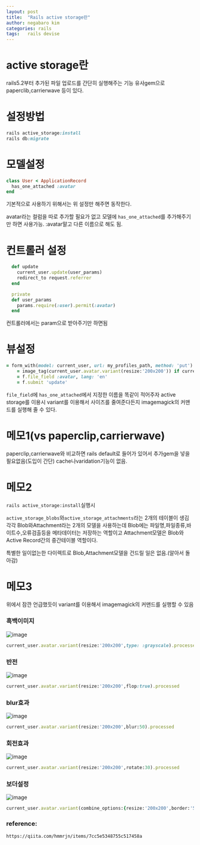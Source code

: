 ```yaml
---
layout: post
title:  "Rails active storage란"
author: negabaro kim
categories: rails
tags:	rails devise
---
```


# active storage란

rails5.2부터 추가된 파일 업로드를 간단히 실행해주는 기능
유사gem으로 paperclib,carrierwave 등이 있다.


# 설정방법


```ruby
rails active_storage:install
rails db:migrate
```


# 모델설정

```ruby
class User < ApplicationRecord  
  has_one_attached :avatar
end
```

기본적으로 사용하기 위해서는 위 설정만 해주면 동작한다.

avatar라는 컬럼을 따로 추가할 필요가 없고 모델에 `has_one_attached`를 추가해주기만 하면
사용가능. :avatar말고 다른 이름으로 해도 됨.


# 컨트롤러 설정

```ruby
  def update
    current_user.update(user_params)
    redirect_to request.referrer
  end

  private
  def user_params
    params.require(:user).permit(:avatar)
  end
```

컨트롤러에서는 param으로 받아주기만 하면됨

# 뷰설정

```ruby
= form_with(model: current_user, url: my_profiles_path, method: 'put') do |f|
    = image_tag(current_user.avatar.variant(resize:'200x200')) if current_user.avatar.present?
    = f.file_field :avatar, lang: 'en'
    = f.submit 'update'
```

`file_field`에 `has_one_attached`에서 지정한 이름을 똑같이 적어주자
active storage를 이용시 variant를 이용해서 사이즈를 줄여준다든지 imagemagick의 커맨드를 실행해 줄 수 있다.



# 메모1(vs paperclip,carrierwave)

paperclip,carrierwave와 비교하면 
rails default로 들어가 있어서 추가gem을 넣을 필요없음(도입이 간단)
cache나varidation기능이 없음.

# 메모2

`rails active_storage:install`실행시

`active_storage_blobs`와`active_storage_attachments`라는 2개의 테이블이 생김
각각 Blob와Attachment라는 2개의 모델을 사용하는데
Blob에는 파일명,파일종류,바이트수,오류검출등을 메타데이터는 저장하는 역할이고
Attachment모델은 Blob와Active Record간의 중간테이블 역할이다.

특별한 일이없는한 다이렉트로 Blob,Attachment모델을 건드릴 일은 없음.(알아서 돌아감)


# 메모3

위에서 잠깐 언급했듯이 variant를 이용해서 imagemagick의 커맨드를 실행할 수 있음


### 흑백이미지

![image](https://qiita-user-contents.imgix.net/https%3A%2F%2Fqiita-image-store.s3.amazonaws.com%2F0%2F39570%2Fc68ceffc-e636-3c15-2798-f77ab15c8946.jpeg?ixlib=rb-1.2.2&auto=format&gif-q=60&q=75&w=1400&fit=max&s=ac2ef3f1f8beffdece7f8be4956e1d21)

```ruby
current_user.avatar.variant(resize:'200x200',type: :grayscale).processed
```

### 반전

![image](https://qiita-user-contents.imgix.net/https%3A%2F%2Fqiita-image-store.s3.amazonaws.com%2F0%2F39570%2F0430cea7-78e5-2b17-689d-940f76ea7b36.jpeg?ixlib=rb-1.2.2&auto=format&gif-q=60&q=75&w=1400&fit=max&s=86f9f452804ec9da8151e25b5124d659)

```ruby
current_user.avatar.variant(resize:'200x200',flop:true).processed
```

### blur효과

![image](https://qiita-user-contents.imgix.net/https%3A%2F%2Fqiita-image-store.s3.amazonaws.com%2F0%2F39570%2F3d23b01b-397e-bb32-2422-895e6d2310c4.jpeg?ixlib=rb-1.2.2&auto=format&gif-q=60&q=75&w=1400&fit=max&s=0e36e0df82ebf3cacd2e70c200fdc117)



```ruby
current_user.avatar.variant(resize:'200x200',blur:50).processed
```

### 회전효과

![image](https://qiita-user-contents.imgix.net/https%3A%2F%2Fqiita-image-store.s3.amazonaws.com%2F0%2F39570%2F2d45fe6e-4abf-af8f-3753-83707c02efe8.jpeg?ixlib=rb-1.2.2&auto=format&gif-q=60&q=75&w=1400&fit=max&s=ff7ec2ad16cea18a54c267e431d8bb44)

```ruby
current_user.avatar.variant(resize:'200x200',rotate:30).processed
```

### 보더설정

![image](https://qiita-user-contents.imgix.net/https%3A%2F%2Fqiita-image-store.s3.amazonaws.com%2F0%2F39570%2Fb0097dca-843b-f439-dc84-f4970520bcf1.jpeg?ixlib=rb-1.2.2&auto=format&gif-q=60&q=75&w=1400&fit=max&s=a1158c814571960439bd4a1613ebab69)


```ruby
current_user.avatar.variant(combine_options:{resize:'200x200',border:'5',bordercolor:'red'}).processed
```

### reference:


```
https://qiita.com/hmmrjn/items/7cc5e5348755c517458a
```